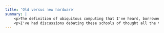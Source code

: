 ```yaml
---
title: 'Old versus new hardware'
summary: |
    <p>The definition of ubiquitous computing that I've heard, borrowed, and tweaked for my own taste is the following: "Ubiquitous computing takes advantage of technology that already exists in new and interesting ways. In some cases, that doesn't work, so we try to find a small modification that will make the existing technology work. If that fails, then we try to create a new device with some constraint (usually size, cost, and/or power)." The most contentious part of that definition is the idea of "technologies that already exist". I think there's two schools of thought. One school takes that statement literally. By taking advantage of technologies that are already out in the world, smartphones and WiFi being notable examples that come to mind, a good idea can be deployed to millions with a simple download. The other school of thought interprets the statement to say "technologies that already exist or are about to come out". One of the reasons I like ubiquitous computing and human-computer interaction so much is that it keeps a finger on the pulse of what is going to be hot in the near future. For example, as soon as the HoloLens was announces, people started thinking of interesting use cases and what kind of hardware they would like to see on it. Upgraded models of existing devices can also make some problems easier to solve. For example, when smartphones started to include two microphones, researchers got really excited because it opened the door to using audio for determining relative phone placement.</p>
    <p>I've had discussions debating these schools of thought all the time, particularly with respect to mobile health screening apps. Pretend we want to develop an app that uses the smartphone's microphone. Most smartphone microphones can record up to 44.1 kHz, but pretend that there's a device that provides is sensitive to any frequency up to 96 kHz. If there's a medical condition that we know can be captured in the 80 kHz range (no idea what condition that would be) and maybe some features in the 40 kHz range, what devices should we target? The first school of thought I mentioned earlier would say to try to use the features at the 40 kHz range. From an academic standpoint, it may be more challenging; furthermore, the app could be used immediately by more people. The second school of thought would say, and I will borrow a quote that I use often from a labmate, "Why do it the hard way when you can do it the right way?". If one smartphone model has a fancy microphone, maybe that will be the norm in the future, so why solve a problem that will be obsolete in a few years? You have to be really forwarding thinking if you operate in this school of thought, because maybe you make a prediction about how things will be and it turns out being wrong. If you make the right decision, though, you save a lot of hassle. Personally, I tend towards the first school of thought when it comes to health applications in particular. When we're talking about people's lives, I think immediate deployment is a very powerful thing. Even if phones "will have" a feature a few years down the road that makes a problem easier, if I can come up with a solution to that problem now to help someone live a better life, I think that's powerful. But believe me, I can see the argument in the other way as well, and I think that the argument is much strong when we think about areas other than health, like interaction and home sensing.</p>
---
```

